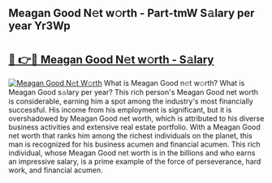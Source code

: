 ## Meagan Good N𝚎t w𝚘rth - Part-tmW S𝚊lary per year Yr3Wp

# <h2><a href="http://gc1wgh.nevu.top/?p=Meagan+Good">🔗 👉🔴 Meagan Good N𝚎t w𝚘rth - S𝚊lary</a></h2>

[![Meagan Good N𝚎t W𝚘rth](https://i.imgur.com/Oavwk0R.jpeg)](http://gc1wgh.nevu.top/?p=Meagan+Good)
What is Meagan Good n𝚎t w𝚘rth? What is Meagan Good s𝚊lary per year?
This rich person's Meagan Good net worth is considerable, earning him a spot among the industry's most financially successful. His income from his employment is significant, but it is overshadowed by Meagan Good net worth, which is attributed to his diverse business activities and extensive real estate portfolio. With a Meagan Good net worth that ranks him among the richest individuals on the planet, this man is recognized for his business acumen and financial acumen. This rich individual, whose Meagan Good net worth is in the billions and who earns an impressive salary, is a prime example of the force of perseverance, hard work, and financial acumen.
